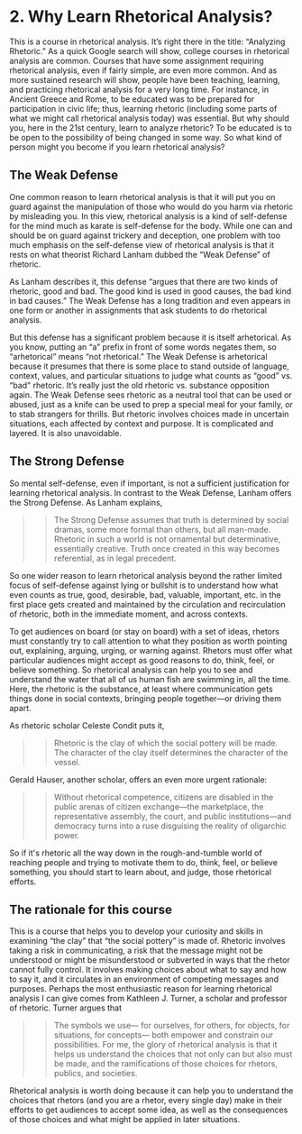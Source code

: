 # 2. Why Learn Rhetorical Analysis?

This is a course in rhetorical analysis. It’s right there in the title: “Analyzing Rhetoric.” As a quick Google search will show, college courses in rhetorical analysis are common. Courses that have some assignment requiring rhetorical analysis, even if fairly simple, are even more common. And as more sustained research will show, people have been teaching, learning, and practicing rhetorical analysis for a very long time. For instance, in Ancient Greece and Rome, to be educated was to be prepared for participation in civic life; thus, learning rhetoric (including some parts of what we might call rhetorical analysis today) was essential. But why should you, here in the 21st century, learn to analyze rhetoric? To be educated is to be open to the possibility of being changed in some way. So what kind of person might you become if you learn rhetorical analysis?
## The Weak Defense 
One common reason to learn rhetorical analysis is that it will put you on guard against the manipulation of those who would do you harm via rhetoric by misleading you. In this view, rhetorical analysis is a kind of self-defense for the mind much as karate is self-defense for the body. While one can and should be on guard against trickery and deception, one problem with too much emphasis on the self-defense view of rhetorical analysis is that it rests on what theorist Richard Lanham dubbed the “Weak Defense” of rhetoric.

As Lanham describes it, this defense “argues that there are two kinds of rhetoric, good and bad. The good kind is used in good causes, the bad kind in bad causes.” The Weak Defense has a long tradition and even appears in one form or another in assignments that ask students to do rhetorical analysis.

But this defense has a significant problem because it is itself arhetorical. As you know, putting an “a” prefix in front of some words negates them, so “arhetorical” means “not rhetorical.” The Weak Defense is arhetorical because it presumes that there is some place to stand outside of language, context, values, and particular situations to judge what counts as “good” vs. “bad" rhetoric. It’s really just the old rhetoric vs. substance opposition again. The Weak Defense sees rhetoric as a neutral tool that can be used or abused, just as a knife can be used to prep a special meal for your family, or to stab strangers for thrills. But rhetoric involves choices made in uncertain situations, each affected by context and purpose. It is complicated and layered. It is also unavoidable.

## The Strong Defense 
So mental self-defense, even if important, is not a sufficient justification for learning rhetorical analysis. In contrast to the Weak Defense, Lanham offers the Strong Defense. As Lanham explains,
>> The Strong Defense assumes that truth is determined by social dramas, some more formal than others, but all man-made. Rhetoric in such a world is not ornamental but determinative, essentially creative. Truth once created in this way becomes referential, as in legal precedent.

So one wider reason to learn rhetorical analysis beyond the rather limited focus of self-defense against lying or bullshit is to understand how what even counts as true, good, desirable, bad, valuable, important, etc. in the first place gets created and maintained by the circulation and recirculation of rhetoric, both in the immediate moment, and across contexts.

To get audiences on board (or stay on board) with a set of ideas, rhetors must constantly try to call attention to what they position as worth pointing out, explaining, arguing, urging, or warning against. Rhetors must offer what particular audiences might accept as good reasons to do, think, feel, or believe something. So rhetorical analysis can help you to see and understand the water that all of us human fish are swimming in, all the time. Here, the rhetoric is the substance, at least where communication gets things done in social contexts, bringing people together—or driving them apart. 

As rhetoric scholar Celeste Condit puts it, 

>> Rhetoric is the clay of which the social pottery will be made. The character of the clay itself determines the character of the vessel.

Gerald Hauser, another scholar, offers an even more urgent rationale: 

>> Without rhetorical competence, citizens are disabled in the public arenas of citizen exchange—the marketplace, the representative assembly, the court, and public institutions—and democracy turns into a ruse disguising the reality of oligarchic power.

So if it's rhetoric all the way down in the rough-and-tumble world of reaching people and trying to motivate them to do, think, feel, or believe something, you should start to learn about, and judge, those rhetorical efforts. 
## The rationale for this course
This is a course that helps you to develop your curiosity and skills in examining “the clay” that “the social pottery” is made of. Rhetoric involves taking a risk in communicating, a risk that the message might not be understood or might be misunderstood or subverted in ways that the rhetor cannot fully control. It involves making choices about what to say and how to say it, and it circulates in an environment of competing messages and purposes. Perhaps the most enthusiastic reason for learning rhetorical analysis I can give comes from Kathleen J. Turner, a scholar and professor of rhetoric. Turner argues that

>> The symbols we use— for ourselves, for others, for objects, for situations, for concepts— both empower and constrain our possibilities. For me, the glory of rhetorical analysis is that it helps us understand the choices that not only can but also must be made, and the ramifications of those choices for rhetors, publics, and societies.

Rhetorical analysis is worth doing because it can help you to understand the choices that rhetors (and you are a rhetor, every single day) make in their efforts to get audiences to accept some idea, as well as the consequences of those choices and what might be applied in later situations.
